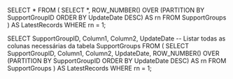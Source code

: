 SELECT 
    *
FROM 
    (
        SELECT 
            *,
            ROW_NUMBER() OVER (PARTITION BY SupportGroupID ORDER BY UpdateDate DESC) AS rn
        FROM 
            SupportGroups
    ) AS LatestRecords
WHERE 
    rn = 1;


SELECT 
    SupportGroupID, Column1, Column2, UpdateDate -- Listar todas as colunas necessárias da tabela SupportGroups
FROM 
    (
        SELECT 
            SupportGroupID, Column1, Column2, UpdateDate,
            ROW_NUMBER() OVER (PARTITION BY SupportGroupID ORDER BY UpdateDate DESC) AS rn
        FROM 
            SupportGroups
    ) AS LatestRecords
WHERE 
    rn = 1;